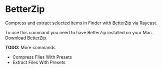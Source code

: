 # BetterZip

Compress and extract selected items in Finder with BetterZip via Raycast.

To use this command you need to have BetterZip installed on your Mac. [Download BetterZip](https://macitbetter.com).

**TODO:** More commands

- Compress Files With Presets
- Extract Files With Presets
